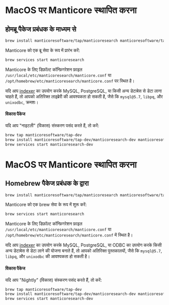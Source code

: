 # MacOS पर Manticore स्थापित करना

## होमब्रू पैकेज प्रबंधक के माध्यम से

```bash
brew install manticoresoftware/tap/manticoresearch manticoresoftware/tap/manticore-extra
```

Manticore को एक ब्रू सेवा के रूप में प्रारंभ करें:

```bash
brew services start manticoresearch
```

Manticore के लिए डिफ़ॉल्ट कॉन्फ़िगरेशन फ़ाइल `/usr/local/etc/manticoresearch/manticore.conf` या `/opt/homebrew/etc/manticoresearch/manticore.conf` पर स्थित है।

यदि आप [indexer](../Creating_a_table/Local_tables/Plain_table.md) का उपयोग करके MySQL, PostgreSQL, या किसी अन्य डेटाबेस से डेटा लाना चाहते हैं, तो आपको अतिरिक्त लाइब्रेरी की आवश्यकता हो सकती है, जैसे कि `mysql@5.7`, `libpq`, और `unixodbc`, क्रमशः।

#### विकास पैकेज
यदि आप "नाइटली" (विकास) संस्करण पसंद करते हैं, तो करें:
```bash
brew tap manticoresoftware/tap-dev
brew install manticoresoftware/tap-dev/manticoresearch-dev manticoresoftware/tap-dev/manticore-extra-dev manticoresoftware/tap-dev/manticore-language-packs
brew services start manticoresearch-dev
```

<!--
## बाइनरी के साथ टारबॉल से

इसे [वेबसाइट से](https://manticoresearch.com/install/) डाउनलोड करें और एक फ़ोल्डर में अनज़िप करें:

```bash
mkdir manticore

cd manticore

wget https://repo.manticoresearch.com/repository/manticoresearch_macos/release/manticore-5.0.2-220530-348514c86-main.tar.gz

tar -xf manticore-5.0.2-220530-348514c86-main.tar.gz

wget https://repo.manticoresearch.com/repository/manticoresearch_macos/release/manticore-columnar-lib-1.15.4-220522-2fef34e-osx10.14.4-x86_64.tar.gz

tar -xf manticore-columnar-lib-1.15.4-220522-2fef34e-osx10.14.4-x86_64.tar.gz

## Manticore प्रारंभ करें
FULL_SHARE_DIR=./share/manticore ./bin/searchd -c ./etc/manticoresearch/manticore.conf

## इंडेक्सर चलाएँ
FULL_SHARE_DIR=./share/manticore ./bin/indexer -c ./etc/manticoresearch/manticore.conf
```

Manticore कॉन्फ़िगरेशन फ़ाइल आपके द्वारा संग्रह को अनज़िप करने के बाद `./etc/manticoresearch/manticore.conf` है।

-->

<!-- प्रूफरीड -->
# MacOS पर Manticore स्थापित करना

## Homebrew पैकेज प्रबंधक के द्वारा

```bash
brew install manticoresoftware/tap/manticoresearch manticoresoftware/tap/manticore-extra
```

Manticore को एक brew सेवा के रूप में शुरू करें:

```bash
brew services start manticoresearch
```

Manticore के लिए डिफ़ॉल्ट कॉन्फ़िगरेशन फ़ाइल `/usr/local/etc/manticoresearch/manticore.conf` या `/opt/homebrew/etc/manticoresearch/manticore.conf` में स्थित है।

यदि आप [indexer](../Creating_a_table/Local_tables/Plain_table.md) का उपयोग करके MySQL, PostgreSQL, या ODBC का उपयोग करके किसी अन्य डेटाबेस से डेटा लाने की योजना बनाते हैं, तो आपको अतिरिक्त पुस्तकालयों, जैसे कि `mysql@5.7`, `libpq`, और `unixodbc` की आवश्यकता हो सकती है।

#### विकास पैकेज
यदि आप "Nightly" (विकास) संस्करण पसंद करते हैं, तो करें:
```bash
brew tap manticoresoftware/tap-dev
brew install manticoresoftware/tap-dev/manticoresearch-dev manticoresoftware/tap-dev/manticore-extra-dev manticoresoftware/tap-dev/manticore-language-packs
brew services start manticoresearch-dev
```

<!--
## बाइनरी के साथ टैरेबॉल से

इसे [वेबसाइट से](https://manticoresearch.com/install/) डाउनलोड करें और एक फ़ोल्डर में अनपैक करें:

```bash
mkdir manticore

cd manticore

wget https://repo.manticoresearch.com/repository/manticoresearch_macos/release/manticore-5.0.2-220530-348514c86-main.tar.gz

tar -xf manticore-5.0.2-220530-348514c86-main.tar.gz

wget https://repo.manticoresearch.com/repository/manticoresearch_macos/release/manticore-columnar-lib-1.15.4-220522-2fef34e-osx10.14.4-x86_64.tar.gz

tar -xf manticore-columnar-lib-1.15.4-220522-2fef34e-osx10.14.4-x86_64.tar.gz

# Manticore शुरू करें
FULL_SHARE_DIR=./share/manticore ./bin/searchd -c ./etc/manticoresearch/manticore.conf

# इंडेक्सर चलाएँ
FULL_SHARE_DIR=./share/manticore ./bin/indexer -c ./etc/manticoresearch/manticore.conf
```

Manticore कॉन्फ़िगरेशन फ़ाइल `./etc/manticoresearch/manticore.conf` है जब आप आर्काइव को अनपैक करते हैं।

-->

<!-- प्रूफरीड करें -->
